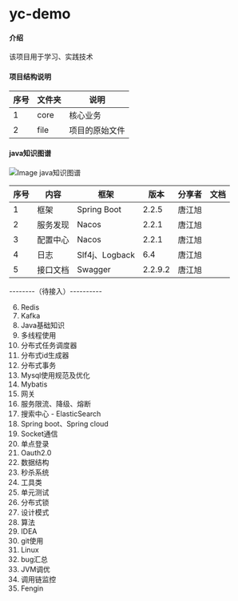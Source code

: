 # yc-demo

#### 介绍
该项目用于学习、实践技术

#### 项目结构说明
| 序号 | 文件夹 | 说明 |
|----|----|----|
|1|core|核心业务|
|2|file|项目的原始文件|


#### java知识图谱
![Image java知识图谱](http://content-sel.oss-cn-hangzhou.aliyuncs.com/BizPlatform/7558cb739afa49b3b1946b5abfb5203c.png)


| 序号 | 内容 | 框架 | 版本  | 分享者 |文档|
|----|----|----|----|----|----|
|1|框架|Spring Boot|2.2.5|唐江旭||
|2|服务发现|Nacos|2.2.1|唐江旭||
|3|配置中心|Nacos|2.2.1|唐江旭||
|4|日志|Slf4j、Logback|6.4|唐江旭||
|5|接口文档|Swagger|2.2.9.2|唐江旭||


 --------（待接入）----------


6. Redis
7. Kafka
8. Java基础知识
9. 多线程使用
10. 分布式任务调度器
11. 分布式id生成器
12. 分布式事务
13. Mysql使用规范及优化  
14. Mybatis
15. 网关
16. 服务限流、降级、熔断
17. 搜索中心 - ElasticSearch
18. Spring boot、Spring cloud
19. Socket通信
20. 单点登录
21. Oauth2.0
22. 数据结构
23. 秒杀系统
24. 工具类
25. 单元测试
26. 分布式锁
27. 设计模式
28. 算法
29. IDEA
30. git使用
31. Linux
32. bug汇总
33. JVM调优
34. 调用链监控
35. Fengin


